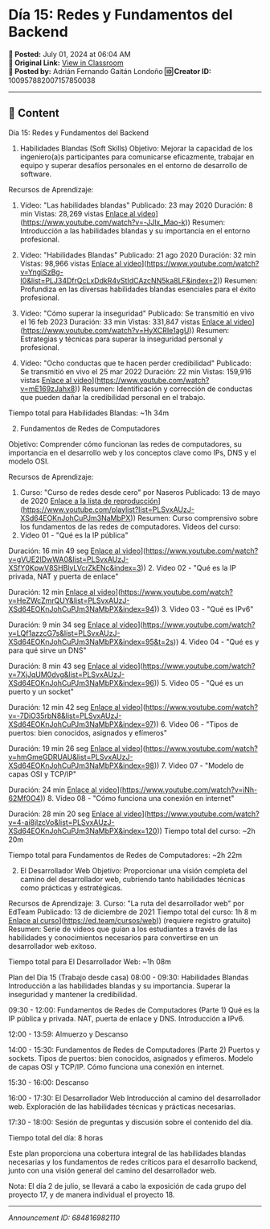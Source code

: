 # Día 15: Redes y Fundamentos del Backend

**📅 Posted:** July 01, 2024 at 06:04 AM  
**🔗 Original Link:** [View in Classroom](https://classroom.google.com/c/Njk1MDgxNzAyMTIx/p/Njg0ODE2OTgyMTEw)  
**👤 Posted by:** Adrián Fernando Gaitán Londoño
**🆔 Creator ID:** 100957882007157850038

---

## 📝 Content

Día 15: Redes y Fundamentos del Backend

1. Habilidades Blandas (Soft Skills)
Objetivo: Mejorar la capacidad de los ingeniero(a)s participantes para comunicarse eficazmente, trabajar en equipo y superar desafíos personales en el entorno de desarrollo de software.

Recursos de Aprendizaje:
1. Video: "Las habilidades blandas"
Publicado: 23 may 2020
Duración: 8 min
Vistas: 28,269 vistas
[Enlace al video]([https://www.youtube.com/watch?v=-JJlx_Mao-k)](https://www.youtube.com/watch?v=-JJlx_Mao-k))
Resumen: Introducción a las habilidades blandas y su importancia en el entorno profesional.

2. Video: "Habilidades Blandas"
Publicado: 21 ago 2020
Duración: 32 min
Vistas: 98,966 vistas
[Enlace al video]([https://www.youtube.com/watch?v=YngiSzBg-I0&list=PLJ34DfrQcLxDdkR4vStIdCAzcNN5ka8LF&index=2)](https://www.youtube.com/watch?v=YngiSzBg-I0&list=PLJ34DfrQcLxDdkR4vStIdCAzcNN5ka8LF&index=2))
Resumen: Profundiza en las diversas habilidades blandas esenciales para el éxito profesional.

3. Video: "Cómo superar la inseguridad"
Publicado: Se transmitió en vivo el 16 feb 2023
Duración: 33 min
Vistas: 331,847 vistas
[Enlace al video]([https://www.youtube.com/watch?v=HyXCRIe1agU)](https://www.youtube.com/watch?v=HyXCRIe1agU))
Resumen: Estrategias y técnicas para superar la inseguridad personal y profesional.

4. Video: "Ocho conductas que te hacen perder credibilidad"
Publicado: Se transmitió en vivo el 25 mar 2022
Duración: 22 min
Vistas: 159,916 vistas
[Enlace al video]([https://www.youtube.com/watch?v=mE169zJahx8)](https://www.youtube.com/watch?v=mE169zJahx8))
Resumen: Identificación y corrección de conductas que pueden dañar la credibilidad personal en el trabajo.

Tiempo total para Habilidades Blandas: ~1h 34m

2. Fundamentos de Redes de Computadores

Objetivo: Comprender cómo funcionan las redes de computadores, su importancia en el desarrollo web y los conceptos clave como IPs, DNS y el modelo OSI.

Recursos de Aprendizaje:

1. Curso: "Curso de redes desde cero" por Naseros
Publicado: 13 de mayo de 2020
[Enlace a la lista de reproducción]([https://www.youtube.com/playlist?list=PLSvxAUzJ-XSd64EOKnJohCuPJm3NaMbPX)](https://www.youtube.com/playlist?list=PLSvxAUzJ-XSd64EOKnJohCuPJm3NaMbPX))
Resumen: Curso comprensivo sobre los fundamentos de las redes de computadores.
Videos del curso:
1. Video 01 - "Qué es la IP pública"

Duración: 16 min 49 seg
[Enlace al video]([https://www.youtube.com/watch?v=gVUE2IDwWA0&list=PLSvxAUzJ-XSfY0KpwV8SHBlyLVcrZkENc&index=3)](https://www.youtube.com/watch?v=gVUE2IDwWA0&list=PLSvxAUzJ-XSfY0KpwV8SHBlyLVcrZkENc&index=3))
2. Video 02 - "Qué es la IP privada, NAT y puerta de enlace"

Duración: 12 min
[Enlace al video]([https://www.youtube.com/watch?v=HeZWcZmrQUY&list=PLSvxAUzJ-XSd64EOKnJohCuPJm3NaMbPX&index=94)](https://www.youtube.com/watch?v=HeZWcZmrQUY&list=PLSvxAUzJ-XSd64EOKnJohCuPJm3NaMbPX&index=94))
3. Video 03 - "Qué es IPv6"

Duración: 9 min 34 seg
[Enlace al video]([https://www.youtube.com/watch?v=LQf1azzcG7s&list=PLSvxAUzJ-XSd64EOKnJohCuPJm3NaMbPX&index=95&t=2s)](https://www.youtube.com/watch?v=LQf1azzcG7s&list=PLSvxAUzJ-XSd64EOKnJohCuPJm3NaMbPX&index=95&t=2s))
4. Video 04 - "Qué es y para qué sirve un DNS"

Duración: 8 min 43 seg
[Enlace al video]([https://www.youtube.com/watch?v=7XjJqUM0dvg&list=PLSvxAUzJ-XSd64EOKnJohCuPJm3NaMbPX&index=96)](https://www.youtube.com/watch?v=7XjJqUM0dvg&list=PLSvxAUzJ-XSd64EOKnJohCuPJm3NaMbPX&index=96))
5. Video 05 - "Qué es un puerto y un socket"

Duración: 12 min 42 seg
[Enlace al video]([https://www.youtube.com/watch?v=-7DiO35rbN8&list=PLSvxAUzJ-XSd64EOKnJohCuPJm3NaMbPX&index=97)](https://www.youtube.com/watch?v=-7DiO35rbN8&list=PLSvxAUzJ-XSd64EOKnJohCuPJm3NaMbPX&index=97))
6. Video 06 - "Tipos de puertos: bien conocidos, asignados y efímeros"

Duración: 19 min 26 seg
[Enlace al video]([https://www.youtube.com/watch?v=hmGmeGDRUAU&list=PLSvxAUzJ-XSd64EOKnJohCuPJm3NaMbPX&index=98)](https://www.youtube.com/watch?v=hmGmeGDRUAU&list=PLSvxAUzJ-XSd64EOKnJohCuPJm3NaMbPX&index=98))
7. Video 07 - "Modelo de capas OSI y TCP/IP"

Duración: 24 min
[Enlace al video]([https://www.youtube.com/watch?v=iNh-62Mf0O4)](https://www.youtube.com/watch?v=iNh-62Mf0O4))
8. Video 08 - "Cómo funciona una conexión en internet"

Duración: 28 min 20 seg
[Enlace al video]([https://www.youtube.com/watch?v=4-ai8jlzcVo&list=PLSvxAUzJ-XSd64EOKnJohCuPJm3NaMbPX&index=120)](https://www.youtube.com/watch?v=4-ai8jlzcVo&list=PLSvxAUzJ-XSd64EOKnJohCuPJm3NaMbPX&index=120))
Tiempo total del curso: ~2h 20m


Tiempo total para Fundamentos de Redes de Computadores: ~2h 22m

2. El Desarrollador Web
Objetivo: Proporcionar una visión completa del camino del desarrollador web, cubriendo tanto habilidades técnicas como prácticas y estratégicas.

Recursos de Aprendizaje:
3. Curso: "La ruta del desarrollador web" por EdTeam
Publicado: 13 de diciembre de 2021
Tiempo total del curso: 1h 8 m
[Enlace al curso]([https://ed.team/cursos/web)](https://ed.team/cursos/web)) (requiere registro gratuito)
Resumen: Serie de videos que guían a los estudiantes a través de las habilidades y conocimientos necesarios para convertirse en un desarrollador web exitoso.

Tiempo total para El Desarrollador Web: ~1h 08m

Plan del Día 15 (Trabajo desde casa)
08:00 - 09:30: Habilidades Blandas
Introducción a las habilidades blandas y su importancia.
Superar la inseguridad y mantener la credibilidad.

09:30 - 12:00: Fundamentos de Redes de Computadores (Parte 1)
Qué es la IP pública y privada.
NAT, puerta de enlace y DNS.
Introducción a IPv6.

12:00 - 13:59: Almuerzo y Descanso

14:00 - 15:30: Fundamentos de Redes de Computadores (Parte 2)
Puertos y sockets.
Tipos de puertos: bien conocidos, asignados y efímeros.
Modelo de capas OSI y TCP/IP.
Cómo funciona una conexión en internet.

15:30 - 16:00: Descanso

16:00 - 17:30: El Desarrollador Web
Introducción al camino del desarrollador web.
Exploración de las habilidades técnicas y prácticas necesarias.

17:30 - 18:00: Sesión de preguntas y discusión sobre el contenido del día.

Tiempo total del día: 8 horas

Este plan proporciona una cobertura integral de las habilidades blandas necesarias y los fundamentos de redes críticos para el desarrollo backend, junto con una visión general del camino del desarrollador web.

Nota: El día 2 de julio, se llevará a cabo la exposición de cada grupo del proyecto 17, y de manera individual el proyecto 18.



---

*Announcement ID: 684816982110*
